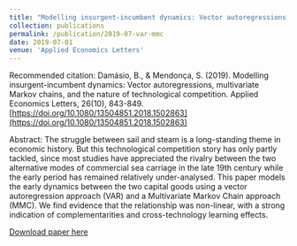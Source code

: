 ```yaml
---
title: "Modelling insurgent-incumbent dynamics: Vector autoregressions, multivariate Markov chains, and the nature of technological competition"
collection: publications
permalink: /publication/2019-07-var-mmc
date: 2019-07-01
venue: 'Applied Economics Letters'
---
```


Recommended citation: Damásio, B., & Mendonça, S. (2019). Modelling insurgent-incumbent dynamics: Vector autoregressions, multivariate Markov chains, and the nature of technological competition. Applied Economics Letters, 26(10), 843-849. [https://doi.org/10.1080/13504851.2018.1502863](https://doi.org/10.1080/13504851.2018.1502863)

Abstract: The struggle between sail and steam is a long-standing theme in economic history. But this technological competition story has only partly tackled, since most studies have appreciated the rivalry between the two alternative modes of commercial sea carriage in the late 19th century while the early period has remained relatively under-analysed. This paper models the early dynamics between the two capital goods using a vector autoregression approach (VAR) and a Multivariate Markov Chain approach (MMC). We find evidence that the relationship was non-linear, with a strong indication of complementarities and cross-technology learning effects.

[Download paper here](http://damasiob.github.io/files/2019-07-var-mmc.pdf)


